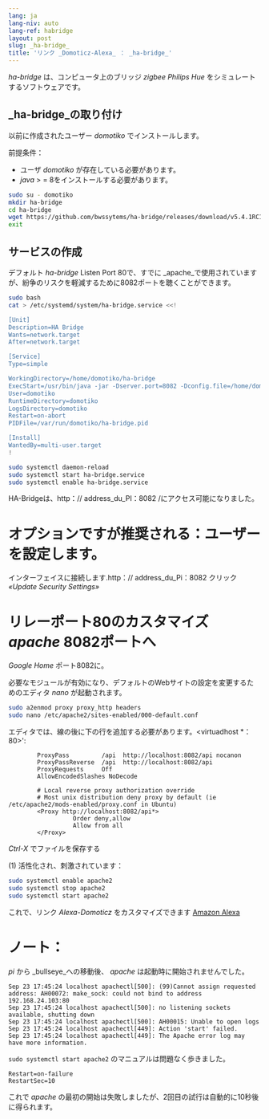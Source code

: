 ```yaml
---
lang: ja
lang-niv: auto
lang-ref: habridge
layout: post
slug: _ha-bridge_
title: 'リンク _Domoticz-Alexa_ ： _ha-bridge_'
---
```


 _ha-bridge_ は、コンピュータ上のブリッジ _zigbee Philips Hue_ をシミュレートするソフトウェアです。


##  _ha-bridge_の取り付け
以前に作成されたユーザー  _domotiko_  でインストールします。  

前提条件： 
  *  ユーザ  _domotiko_  が存在している必要があります。  
  *   _java_   >  = 8をインストールする必要があります。  

```bash
sudo su - domotiko
mkdir ha-bridge
cd ha-bridge
wget https://github.com/bwssytems/ha-bridge/releases/download/v5.4.1RC1/ha-bridge-5.4.1RC1.jar -O ha-bridge.jar
exit
```


## サービスの作成
デフォルト _ha-bridge_ Listen Port 80で、すでに _apache_で使用されていますが、紛争のリスクを軽減するために8082ポートを聴くことができます。

``` bash
sudo bash
cat > /etc/systemd/system/ha-bridge.service <<!

[Unit]
Description=HA Bridge
Wants=network.target
After=network.target

[Service]
Type=simple

WorkingDirectory=/home/domotiko/ha-bridge
ExecStart=/usr/bin/java -jar -Dserver.port=8082 -Dconfig.file=/home/domotiko/ha-bridge/data/habridge.config /home/domotiko/ha-bridge/ha-bridge.jar
User=domotiko
RuntimeDirectory=domotiko
LogsDirectory=domotiko
Restart=on-abort
PIDFile=/var/run/domotiko/ha-bridge.pid

[Install]
WantedBy=multi-user.target
!

sudo systemctl daemon-reload
sudo systemctl start ha-bridge.service
sudo systemctl enable ha-bridge.service
```

HA-Bridgeは、http：// address_du_PI：8082 /にアクセス可能になりました。

# オプションですが推奨される：ユーザーを設定します。
インターフェイスに接続します.http：// address_du_Pi：8082
クリック _«Update Security Settings»_

# リレーポート80のカスタマイズ _apache_ 8082ポートへ
_Google Home_ ポート8082に。

必要なモジュールが有効になり、デフォルトのWebサイトの設定を変更するためのエディタ _nano_ が起動されます。

``` bash
sudo a2enmod proxy proxy_http headers
sudo nano /etc/apache2/sites-enabled/000-default.conf
```

エディタでは、線の後に下の行を追加する必要があります。<virtuadhost *：80>':
```
        ProxyPass         /api  http://localhost:8082/api nocanon
        ProxyPassReverse  /api  http://localhost:8082/api
        ProxyRequests     Off
        AllowEncodedSlashes NoDecode

        # Local reverse proxy authorization override
        # Most unix distribution deny proxy by default (ie /etc/apache2/mods-enabled/proxy.conf in Ubuntu)
        <Proxy http://localhost:8082/api*>
                  Order deny,allow
                  Allow from all
        </Proxy>
```
 _Ctrl-X_ でファイルを保存する

(1) 活性化され、刺激されています：

```bash
sudo systemctl enable apache2
sudo systemctl stop apache2
sudo systemctl start apache2
```

これで、リンク _Alexa-Domoticz_ をカスタマイズできます
[Amazon Alexa](2021-08-14-alexa.md)

# ノート：
 _pi_ から _bullseye_への移動後、 _apache_ は起動時に開始されませんでした。
```
Sep 23 17:45:24 localhost apachectl[500]: (99)Cannot assign requested address: AH00072: make_sock: could not bind to address 192.168.24.103:80
Sep 23 17:45:24 localhost apachectl[500]: no listening sockets available, shutting down
Sep 23 17:45:24 localhost apachectl[500]: AH00015: Unable to open logs
Sep 23 17:45:24 localhost apachectl[449]: Action 'start' failed.
Sep 23 17:45:24 localhost apachectl[449]: The Apache error log may have more information.
```

 `sudo systemctl start apache2` のマニュアルは問題なく歩きました。
```
Restart=on-failure
RestartSec=10
```

これで _apache_ の最初の開始は失敗しましたが、2回目の試行は自動的に10秒後に得られます。


